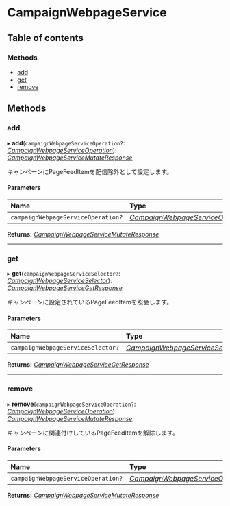 # CampaignWebpageService


## Table of contents

### Methods

- [add](campaignwebpageservice.md#add)
- [get](campaignwebpageservice.md#get)
- [remove](campaignwebpageservice.md#remove)

## Methods

### add

▸ **add**(`campaignWebpageServiceOperation?`: [*CampaignWebpageServiceOperation*](../../data/search/campaignwebpageserviceoperation.md)): [*CampaignWebpageServiceMutateResponse*](../../data/search/campaignwebpageservicemutateresponse.md)

<div lang=\"ja\">キャンペーンにPageFeedItemを配信除外として設定します。</div> 

#### Parameters

| Name | Type |
| :------ | :------ |
| `campaignWebpageServiceOperation?` | [*CampaignWebpageServiceOperation*](../../data/search/campaignwebpageserviceoperation.md) |

**Returns:** [*CampaignWebpageServiceMutateResponse*](../../data/search/campaignwebpageservicemutateresponse.md)

___

### get

▸ **get**(`campaignWebpageServiceSelector?`: [*CampaignWebpageServiceSelector*](../../data/search/campaignwebpageserviceselector.md)): [*CampaignWebpageServiceGetResponse*](../../data/search/campaignwebpageservicegetresponse.md)

<div lang=\"ja\">キャンペーンに設定されているPageFeedItemを照会します。</div> 

#### Parameters

| Name | Type |
| :------ | :------ |
| `campaignWebpageServiceSelector?` | [*CampaignWebpageServiceSelector*](../../data/search/campaignwebpageserviceselector.md) |

**Returns:** [*CampaignWebpageServiceGetResponse*](../../data/search/campaignwebpageservicegetresponse.md)

___

### remove

▸ **remove**(`campaignWebpageServiceOperation?`: [*CampaignWebpageServiceOperation*](../../data/search/campaignwebpageserviceoperation.md)): [*CampaignWebpageServiceMutateResponse*](../../data/search/campaignwebpageservicemutateresponse.md)

<div lang=\"ja\">キャンペーンに関連付けしているPageFeedItemを解除します。</div> 

#### Parameters

| Name | Type |
| :------ | :------ |
| `campaignWebpageServiceOperation?` | [*CampaignWebpageServiceOperation*](../../data/search/campaignwebpageserviceoperation.md) |

**Returns:** [*CampaignWebpageServiceMutateResponse*](../../data/search/campaignwebpageservicemutateresponse.md)
